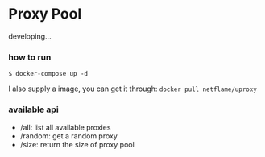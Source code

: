 # Proxy Pool

developing...

### how to run
```$ docker-compose up -d```

I also supply a image, you can get it through: ```docker pull netflame/uproxy```


### available api
  - /all: list all available proxies
  - /random: get a random proxy
  - /size: return the size of proxy pool

